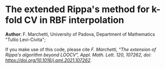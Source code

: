 # The extended Rippa's method for k-fold CV in RBF interpolation

**Author**: F. Marchetti, University of Padova, Department of Mathematics "Tullio Levi-Civita";

If you make use of this code, please cite *F. Marchetti, “The extension of Rippa's algorithm beyond LOOCV”, Appl. Math. Lett. 120, 107262, doi: https://doi.org/10.1016/j.aml.2021.107262*.
